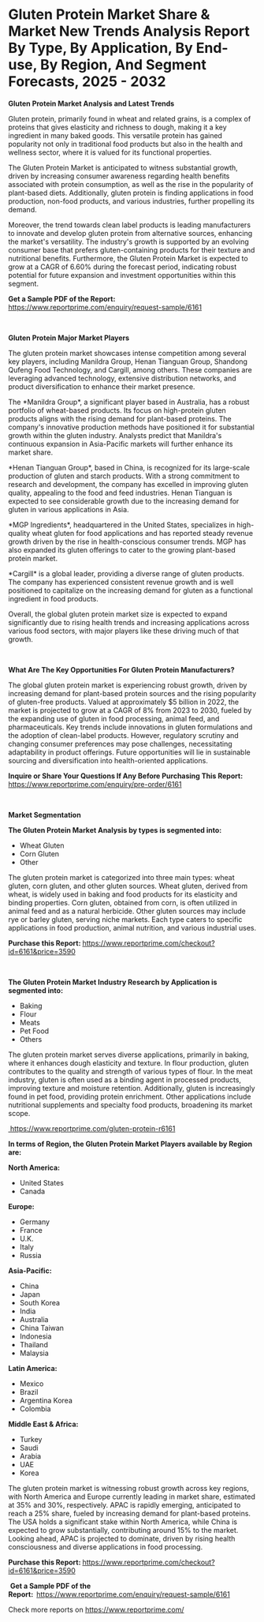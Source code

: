 <p><h1>Gluten Protein Market Share & Market New Trends Analysis Report By Type, By Application, By End-use, By Region, And Segment Forecasts, 2025 - 2032</h1></p><p><strong>Gluten Protein Market Analysis and Latest Trends</strong></p>
<p><p>Gluten protein, primarily found in wheat and related grains, is a complex of proteins that gives elasticity and richness to dough, making it a key ingredient in many baked goods. This versatile protein has gained popularity not only in traditional food products but also in the health and wellness sector, where it is valued for its functional properties.</p><p>The Gluten Protein Market is anticipated to witness substantial growth, driven by increasing consumer awareness regarding health benefits associated with protein consumption, as well as the rise in the popularity of plant-based diets. Additionally, gluten protein is finding applications in food production, non-food products, and various industries, further propelling its demand.</p><p>Moreover, the trend towards clean label products is leading manufacturers to innovate and develop gluten protein from alternative sources, enhancing the market's versatility. The industry's growth is supported by an evolving consumer base that prefers gluten-containing products for their texture and nutritional benefits. Furthermore, the Gluten Protein Market is expected to grow at a CAGR of 6.60% during the forecast period, indicating robust potential for future expansion and investment opportunities within this segment.</p></p>
<p><strong>Get a Sample PDF of the Report:&nbsp;</strong> <a href="https://www.reportprime.com/enquiry/request-sample/6161?utm_campaign=3441&utm_medium=2&utm_source=Github&utm_content=ia&utm_term=19032025&utm_id=gluten-protein">https://www.reportprime.com/enquiry/request-sample/6161</a></p>
<p>&nbsp;</p>
<p><strong>Gluten Protein Major Market Players</strong></p>
<p><p>The gluten protein market showcases intense competition among several key players, including Manildra Group, Henan Tianguan Group, Shandong Qufeng Food Technology, and Cargill, among others. These companies are leveraging advanced technology, extensive distribution networks, and product diversification to enhance their market presence.</p><p>The *Manildra Group*, a significant player based in Australia, has a robust portfolio of wheat-based products. Its focus on high-protein gluten products aligns with the rising demand for plant-based proteins. The company's innovative production methods have positioned it for substantial growth within the gluten industry. Analysts predict that Manildra's continuous expansion in Asia-Pacific markets will further enhance its market share.</p><p>*Henan Tianguan Group*, based in China, is recognized for its large-scale production of gluten and starch products. With a strong commitment to research and development, the company has excelled in improving gluten quality, appealing to the food and feed industries. Henan Tianguan is expected to see considerable growth due to the increasing demand for gluten in various applications in Asia.</p><p>*MGP Ingredients*, headquartered in the United States, specializes in high-quality wheat gluten for food applications and has reported steady revenue growth driven by the rise in health-conscious consumer trends. MGP has also expanded its gluten offerings to cater to the growing plant-based protein market.</p><p>*Cargill* is a global leader, providing a diverse range of gluten products. The company has experienced consistent revenue growth and is well positioned to capitalize on the increasing demand for gluten as a functional ingredient in food products.</p><p>Overall, the global gluten protein market size is expected to expand significantly due to rising health trends and increasing applications across various food sectors, with major players like these driving much of that growth.</p></p>
<p>&nbsp;</p>
<p><strong>What Are The Key Opportunities For Gluten Protein Manufacturers?</strong></p>
<p><p>The global gluten protein market is experiencing robust growth, driven by increasing demand for plant-based protein sources and the rising popularity of gluten-free products. Valued at approximately $5 billion in 2022, the market is projected to grow at a CAGR of 8% from 2023 to 2030, fueled by the expanding use of gluten in food processing, animal feed, and pharmaceuticals. Key trends include innovations in gluten formulations and the adoption of clean-label products. However, regulatory scrutiny and changing consumer preferences may pose challenges, necessitating adaptability in product offerings. Future opportunities will lie in sustainable sourcing and diversification into health-oriented applications.</p></p>
<p><strong>Inquire or Share Your Questions If Any Before Purchasing This Report:</strong> <a href="https://www.reportprime.com/enquiry/pre-order/6161?utm_campaign=3441&utm_medium=2&utm_source=Github&utm_content=ia&utm_term=19032025&utm_id=gluten-protein">https://www.reportprime.com/enquiry/pre-order/6161</a></p>
<p>&nbsp;</p>
<p><strong>Market Segmentation</strong></p>
<p><strong>The Gluten Protein Market Analysis by types is segmented into:</strong></p>
<p><ul><li>Wheat Gluten</li><li>Corn Gluten</li><li>Other</li></ul></p>
<p><p>The gluten protein market is categorized into three main types: wheat gluten, corn gluten, and other gluten sources. Wheat gluten, derived from wheat, is widely used in baking and food products for its elasticity and binding properties. Corn gluten, obtained from corn, is often utilized in animal feed and as a natural herbicide. Other gluten sources may include rye or barley gluten, serving niche markets. Each type caters to specific applications in food production, animal nutrition, and various industrial uses.</p></p>
<p><strong>Purchase this Report:&nbsp;</strong><a href="https://www.reportprime.com/checkout?id=6161&price=3590&utm_campaign=3441&utm_medium=2&utm_source=Github&utm_content=ia&utm_term=19032025&utm_id=gluten-protein">https://www.reportprime.com/checkout?id=6161&price=3590</a></p>
<p>&nbsp;</p>
<p><strong>The Gluten Protein Market Industry Research by Application is segmented into:</strong></p>
<p><ul><li>Baking</li><li>Flour</li><li>Meats</li><li>Pet Food</li><li>Others</li></ul></p>
<p><p>The gluten protein market serves diverse applications, primarily in baking, where it enhances dough elasticity and texture. In flour production, gluten contributes to the quality and strength of various types of flour. In the meat industry, gluten is often used as a binding agent in processed products, improving texture and moisture retention. Additionally, gluten is increasingly found in pet food, providing protein enrichment. Other applications include nutritional supplements and specialty food products, broadening its market scope.</p></p>
<p><a href="https://www.reportprime.com/gluten-protein-r6161?utm_campaign=3441&utm_medium=2&utm_source=Github&utm_content=ia&utm_term=19032025&utm_id=gluten-protein">&nbsp;https://www.reportprime.com/gluten-protein-r6161</a></p>
<p><strong>In terms of Region, the Gluten Protein Market Players available by Region are:</strong></p>
<p>
    <p> <strong> North America: </strong>
        <ul>
            <li>United States</li>
            <li>Canada</li>
        </ul>
        </p> 
    <p> <strong> Europe: </strong>
        <ul>
            <li>Germany</li>
            <li>France</li>
            <li>U.K.</li>
            <li>Italy</li>
            <li>Russia</li>
        </ul>
        </p> 
    <p> <strong> Asia-Pacific: </strong>
        <ul>
            <li>China</li>
            <li>Japan</li>
            <li>South Korea</li>
            <li>India</li>
            <li>Australia</li>
            <li>China Taiwan</li>
            <li>Indonesia</li>
            <li>Thailand</li>
            <li>Malaysia</li>
        </ul>
        </p> 
    <p> <strong> Latin America: </strong>
        <ul>
            <li>Mexico</li>
            <li>Brazil</li>
            <li>Argentina Korea</li>
            <li>Colombia</li>
        </ul>
        </p> 
    <p> <strong> Middle East & Africa: </strong>
        <ul>
            <li>Turkey</li>
            <li>Saudi</li>
            <li>Arabia</li>
            <li>UAE</li>
            <li>Korea</li>
        </ul>
    </p>
    </p>
<p><p>The gluten protein market is witnessing robust growth across key regions, with North America and Europe currently leading in market share, estimated at 35% and 30%, respectively. APAC is rapidly emerging, anticipated to reach a 25% share, fueled by increasing demand for plant-based proteins. The USA holds a significant stake within North America, while China is expected to grow substantially, contributing around 15% to the market. Looking ahead, APAC is projected to dominate, driven by rising health consciousness and diverse applications in food processing.</p></p>
<p><strong>Purchase this Report: </strong><a href="https://www.reportprime.com/checkout?id=6161&price=3590&utm_campaign=3441&utm_medium=2&utm_source=Github&utm_content=ia&utm_term=19032025&utm_id=gluten-protein">https://www.reportprime.com/checkout?id=6161&price=3590</a></p>
<p>&nbsp;<strong>Get a Sample PDF of the Report:&nbsp;&nbsp;</strong><a href="https://www.reportprime.com/enquiry/request-sample/6161?utm_campaign=3441&utm_medium=2&utm_source=Github&utm_content=ia&utm_term=19032025&utm_id=gluten-protein">https://www.reportprime.com/enquiry/request-sample/6161</a></p>
<p><strong></strong></p>
<p>Check more reports on <a href="https://www.reportprime.com/?utm_campaign=3441&utm_medium=2&utm_source=Github&utm_content=ia&utm_term=19032025&utm_id=gluten-protein">https://www.reportprime.com/</a></p>